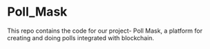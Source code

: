 # Poll_Mask
This repo contains the code for our project- Poll Mask, a platform for creating and doing polls integrated with blockchain.
